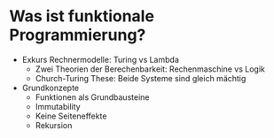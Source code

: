 # Was ist funktionale Programmierung?

* Exkurs Rechnermodelle: Turing vs Lambda
    * Zwei Theorien der Berechenbarkeit: Rechenmaschine vs Logik
    * Church-Turing These: Beide Systeme sind gleich mächtig
* Grundkonzepte
    * Funktionen als Grundbausteine
    * Immutability
    * Keine Seiteneffekte
    * Rekursion